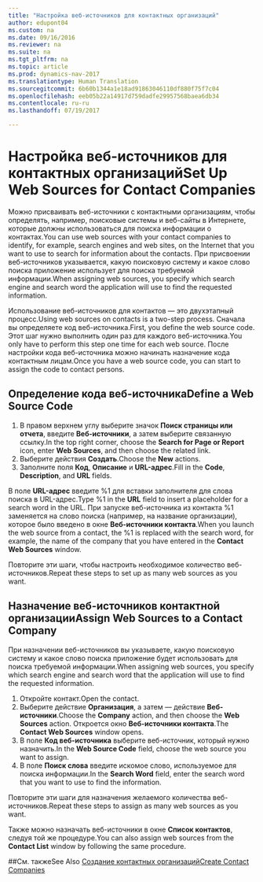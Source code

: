 ```yaml
---
title: "Настройка веб-источников для контактных организаций"
author: edupont04
ms.custom: na
ms.date: 09/16/2016
ms.reviewer: na
ms.suite: na
ms.tgt_pltfrm: na
ms.topic: article
ms.prod: dynamics-nav-2017
ms.translationtype: Human Translation
ms.sourcegitcommit: 6b60b1344a1e18ad91863046110df880f75f7c04
ms.openlocfilehash: eeb05b22a14917d759dadfe29957568baea6db34
ms.contentlocale: ru-ru
ms.lasthandoff: 07/19/2017

---
```

# <a name="set-up-web-sources-for-contact-companies"></a><span data-ttu-id="94cf1-102">Настройка веб-источников для контактных организаций</span><span class="sxs-lookup"><span data-stu-id="94cf1-102">Set Up Web Sources for Contact Companies</span></span>
<span data-ttu-id="94cf1-103">Можно присваивать веб-источники с контактными организациям, чтобы определять, например, поисковые системы и веб-сайты в Интернете, которые должны использоваться для поиска информации о контактах.</span><span class="sxs-lookup"><span data-stu-id="94cf1-103">You can use web sources with your contact companies to identify, for example, search engines and web sites, on the Internet that you want to use to search for information about the contacts.</span></span> <span data-ttu-id="94cf1-104">При присвоении веб-источников указывается, какую поисковую систему и какое слово поиска приложение использует для поиска требуемой информации.</span><span class="sxs-lookup"><span data-stu-id="94cf1-104">When assigning web sources, you specify which search engine and search word the application will use to find the requested information.</span></span>

<span data-ttu-id="94cf1-105">Использование веб-источников для контактов — это двухэтапный процесс.</span><span class="sxs-lookup"><span data-stu-id="94cf1-105">Using web sources on contacts is a two-step process.</span></span> <span data-ttu-id="94cf1-106">Сначала вы определяете код веб-источника.</span><span class="sxs-lookup"><span data-stu-id="94cf1-106">First, you define the web source code.</span></span> <span data-ttu-id="94cf1-107">Этот шаг нужно выполнить один раз для каждого веб-источника.</span><span class="sxs-lookup"><span data-stu-id="94cf1-107">You only have to perform this step one time for each web source.</span></span> <span data-ttu-id="94cf1-108">После настройки кода веб-источника можно начинать назначение кода контактным лицам.</span><span class="sxs-lookup"><span data-stu-id="94cf1-108">Once you have a web source code, you can start to assign the code to contact persons.</span></span>

## <a name="define-a-web-source-code"></a><span data-ttu-id="94cf1-109">Определение кода веб-источника</span><span class="sxs-lookup"><span data-stu-id="94cf1-109">Define a Web Source Code</span></span>
1. <span data-ttu-id="94cf1-110">В правом верхнем углу выберите значок **Поиск страницы или отчета**, введите **Веб-источники**, а затем выберите связанную ссылку.</span><span class="sxs-lookup"><span data-stu-id="94cf1-110">In the top right corner, choose the **Search for Page or Report** icon, enter **Web Sources**, and then choose the related link.</span></span>
2. <span data-ttu-id="94cf1-111">Выберите действия **Создать**.</span><span class="sxs-lookup"><span data-stu-id="94cf1-111">Choose the **New** actions.</span></span>
3. <span data-ttu-id="94cf1-112">Заполните поля **Код**, **Описание** и **URL-адрес**.</span><span class="sxs-lookup"><span data-stu-id="94cf1-112">Fill in the **Code**, **Description**, and **URL** fields.</span></span>

  <span data-ttu-id="94cf1-113">В поле **URL-адрес** введите %1 для вставки заполнителя для слова поиска в URL-адрес.</span><span class="sxs-lookup"><span data-stu-id="94cf1-113">Type %1 in the **URL** field to insert a placeholder for a search word in the URL.</span></span> <span data-ttu-id="94cf1-114">При запуске веб-источника из контакта %1 заменяется на слово поиска (например, на название организации), которое было введено в окне **Веб-источники контакта**.</span><span class="sxs-lookup"><span data-stu-id="94cf1-114">When you launch the web source from a contact, the %1 is replaced with the search word, for example, the name of the company that you have entered in the **Contact Web Sources** window.</span></span>

<span data-ttu-id="94cf1-115">Повторите эти шаги, чтобы настроить необходимое количество веб-источников.</span><span class="sxs-lookup"><span data-stu-id="94cf1-115">Repeat these steps to set up as many web sources as you want.</span></span>

## <a name="assign-web-sources-to-a-contact-company"></a><span data-ttu-id="94cf1-116">Назначение веб-источников контактной организации</span><span class="sxs-lookup"><span data-stu-id="94cf1-116">Assign Web Sources to a Contact Company</span></span>
<span data-ttu-id="94cf1-117">При назначении веб-источников вы указываете, какую поисковую систему и какое слово поиска приложение будет использовать для поиска требуемой информации.</span><span class="sxs-lookup"><span data-stu-id="94cf1-117">When assigning web sources, you specify which search engine and search word that the application will use to find the requested information.</span></span>

1. <span data-ttu-id="94cf1-118">Откройте контакт.</span><span class="sxs-lookup"><span data-stu-id="94cf1-118">Open the contact.</span></span>
2. <span data-ttu-id="94cf1-119">Выберите действие **Организация**, а затем — действие **Веб-источники**.</span><span class="sxs-lookup"><span data-stu-id="94cf1-119">Choose the **Company** action, and then choose the **Web Sources** action.</span></span> <span data-ttu-id="94cf1-120">Откроется окно **Веб-источники контакта**.</span><span class="sxs-lookup"><span data-stu-id="94cf1-120">The **Contact Web Sources** window opens.</span></span>
3. <span data-ttu-id="94cf1-121">В поле **Код веб-источника** выберите веб-источник, который нужно назначить.</span><span class="sxs-lookup"><span data-stu-id="94cf1-121">In the **Web Source Code** field, choose the web source you want to assign.</span></span>
4. <span data-ttu-id="94cf1-122">В поле **Поиск слова** введите искомое слово, используемое для поиска информации.</span><span class="sxs-lookup"><span data-stu-id="94cf1-122">In the **Search Word** field, enter the search word that you want to use to find the information.</span></span>

<span data-ttu-id="94cf1-123">Повторите эти шаги для назначения желаемого количества веб-источников.</span><span class="sxs-lookup"><span data-stu-id="94cf1-123">Repeat these steps to assign as many web sources as you want.</span></span>

<span data-ttu-id="94cf1-124">Также можно назначать веб-источники в окне **Список контактов**, следуя той же процедуре.</span><span class="sxs-lookup"><span data-stu-id="94cf1-124">You can also assign web sources from the **Contact List** window by following the same procedure.</span></span>

##<a name="see-also"></a><span data-ttu-id="94cf1-125">См. также</span><span class="sxs-lookup"><span data-stu-id="94cf1-125">See Also</span></span>
[<span data-ttu-id="94cf1-126">Создание контактных организаций</span><span class="sxs-lookup"><span data-stu-id="94cf1-126">Create Contact Companies</span></span>](marketing-create-contact-companies.md)

